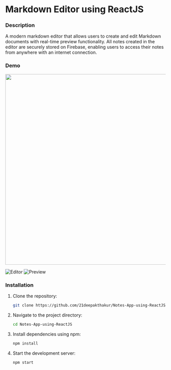 # Markdown Editor using ReactJS


### Description
A modern markdown editor that allows users to create and edit Markdown documents with real-time preview functionality. All notes created in the editor are securely stored on Firebase, enabling users to access their notes from anywhere with an internet connection.

### Demo
<img src = "https://github.com/21deepakthakur/Notes-App-using-ReactJS/assets/24411030/003ec758-71c7-4379-a1d1-48da5d0593b4" width="600" height="600">

![Editor](https://github.com/21deepakthakur/Notes-App-using-ReactJS/assets/24411030/cf009001-027b-4624-9beb-1e509f91b07d)
![Preview](https://github.com/21deepakthakur/Notes-App-using-ReactJS/assets/24411030/0e26f51d-d4b2-4818-9874-2cd69ed09adc)


### Installation

1. Clone the repository:

    ```bash
    git clone https://github.com/21deepakthakur/Notes-App-using-ReactJS
    ```
2. Navigate to the project directory:

    ```bash
    cd Notes-App-using-ReactJS
    ```

3. Install dependencies using npm:

    ```bash
    npm install
    ```

4. Start the development server:

    ```bash
    npm start
    ```
